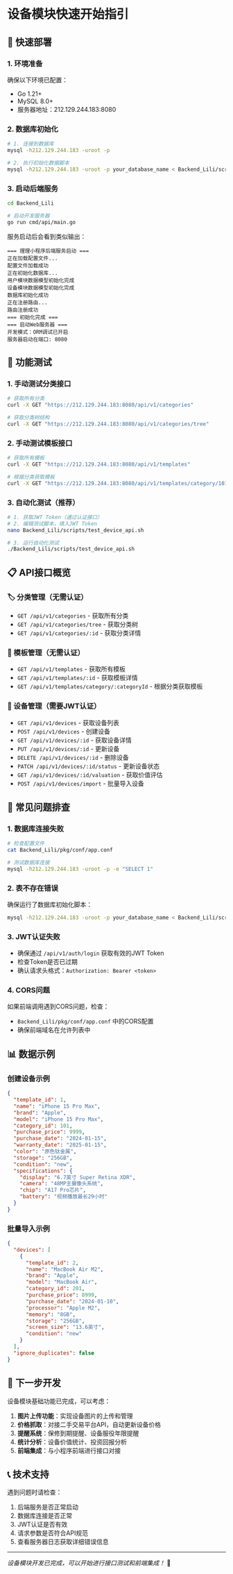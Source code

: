 # 设备模块快速开始指引

## 🚀 快速部署

### 1. 环境准备
确保以下环境已配置：
- Go 1.21+
- MySQL 8.0+
- 服务器地址：212.129.244.183:8080

### 2. 数据库初始化

```bash
# 1. 连接到数据库
mysql -h212.129.244.183 -uroot -p

# 2. 执行初始化数据脚本
mysql -h212.129.244.183 -uroot -p your_database_name < Backend_Lili/scripts/init_device_data.sql
```

### 3. 启动后端服务

```bash
cd Backend_Lili

# 启动开发服务器
go run cmd/api/main.go
```

服务启动后会看到类似输出：
```
=== 理理小程序后端服务启动 ===
正在加载配置文件...
配置文件加载成功
正在初始化数据库...
用户模块数据模型初始化完成
设备模块数据模型初始化完成
数据库初始化成功
正在注册路由...
路由注册成功
=== 初始化完成 ===
=== 启动Web服务器 ===
开发模式：ORM调试已开启
服务器启动在端口: 8080
```

## 🧪 功能测试

### 1. 手动测试分类接口

```bash
# 获取所有分类
curl -X GET "https://212.129.244.183:8080/api/v1/categories"

# 获取分类树结构  
curl -X GET "https://212.129.244.183:8080/api/v1/categories/tree"
```

### 2. 手动测试模板接口

```bash
# 获取所有模板
curl -X GET "https://212.129.244.183:8080/api/v1/templates"

# 根据分类获取模板
curl -X GET "https://212.129.244.183:8080/api/v1/templates/category/101"
```

### 3. 自动化测试（推荐）

```bash
# 1. 获取JWT Token（通过认证接口）
# 2. 编辑测试脚本，填入JWT Token
nano Backend_Lili/scripts/test_device_api.sh

# 3. 运行自动化测试
./Backend_Lili/scripts/test_device_api.sh
```

## 📋 API接口概览

### 🏷️ 分类管理（无需认证）
- `GET /api/v1/categories` - 获取所有分类
- `GET /api/v1/categories/tree` - 获取分类树
- `GET /api/v1/categories/:id` - 获取分类详情

### 📄 模板管理（无需认证）
- `GET /api/v1/templates` - 获取所有模板
- `GET /api/v1/templates/:id` - 获取模板详情
- `GET /api/v1/templates/category/:categoryId` - 根据分类获取模板

### 📱 设备管理（需要JWT认证）
- `GET /api/v1/devices` - 获取设备列表
- `POST /api/v1/devices` - 创建设备
- `GET /api/v1/devices/:id` - 获取设备详情
- `PUT /api/v1/devices/:id` - 更新设备
- `DELETE /api/v1/devices/:id` - 删除设备
- `PATCH /api/v1/devices/:id/status` - 更新设备状态
- `GET /api/v1/devices/:id/valuation` - 获取价值评估
- `POST /api/v1/devices/import` - 批量导入设备

## 🔧 常见问题排查

### 1. 数据库连接失败
```bash
# 检查配置文件
cat Backend_Lili/pkg/conf/app.conf

# 测试数据库连接
mysql -h212.129.244.183 -uroot -p -e "SELECT 1"
```

### 2. 表不存在错误
确保运行了数据库初始化脚本：
```bash
mysql -h212.129.244.183 -uroot -p your_database_name < Backend_Lili/scripts/init_device_data.sql
```

### 3. JWT认证失败
- 确保通过 `/api/v1/auth/login` 获取有效的JWT Token
- 检查Token是否已过期
- 确认请求头格式：`Authorization: Bearer <token>`

### 4. CORS问题
如果前端调用遇到CORS问题，检查：
- `Backend_Lili/pkg/conf/app.conf` 中的CORS配置
- 确保前端域名在允许列表中

## 📊 数据示例

### 创建设备示例
```json
{
  "template_id": 1,
  "name": "iPhone 15 Pro Max",
  "brand": "Apple",
  "model": "iPhone 15 Pro Max",
  "category_id": 101,
  "purchase_price": 9999,
  "purchase_date": "2024-01-15",
  "warranty_date": "2025-01-15",
  "color": "原色钛金属",
  "storage": "256GB",
  "condition": "new",
  "specifications": {
    "display": "6.7英寸 Super Retina XDR",
    "camera": "48MP主摄像头系统",
    "chip": "A17 Pro芯片",
    "battery": "视频播放最长29小时"
  }
}
```

### 批量导入示例
```json
{
  "devices": [
    {
      "template_id": 2,
      "name": "MacBook Air M2",
      "brand": "Apple", 
      "model": "MacBook Air",
      "category_id": 201,
      "purchase_price": 8999,
      "purchase_date": "2024-01-10",
      "processor": "Apple M2",
      "memory": "8GB",
      "storage": "256GB",
      "screen_size": "13.6英寸",
      "condition": "new"
    }
  ],
  "ignore_duplicates": false
}
```

## 🎯 下一步开发

设备模块基础功能已完成，可以考虑：

1. **图片上传功能**：实现设备图片的上传和管理
2. **价格抓取**：对接二手交易平台API，自动更新设备价格
3. **提醒系统**：保修到期提醒、设备服役年限提醒
4. **统计分析**：设备价值统计、投资回报分析
5. **前端集成**：与小程序前端进行接口对接

## 📞 技术支持

遇到问题时请检查：
1. 后端服务是否正常启动
2. 数据库连接是否正常
3. JWT认证是否有效
4. 请求参数是否符合API规范
5. 查看服务器日志获取详细错误信息

---
*设备模块开发已完成，可以开始进行接口测试和前端集成！* 🎉 